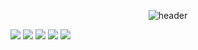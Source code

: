 <div align="center">
  
![header](https://capsule-render.vercel.app/api?type=wave&text=Josh?)
</div>

<img src="https://img.shields.io/badge/kotlin-7F52FF?style=for-the-badge&logo=kotlin&logoColor=white"> <img src="https://img.shields.io/badge/python-3776AB?style=for-the-badge&logo=python&logoColor=white"> <img src="https://img.shields.io/badge/java-007396?style=for-the-badge&logo=java&logoColor=white"> <img src="https://img.shields.io/badge/intelliJ-000000?style=for-the-badge&logo=intelliJ&logoColor=white"> <img src="https://img.shields.io/badge/android studio-3DDC84?style=for-the-badge&logo=android studio&logoColor=white">
